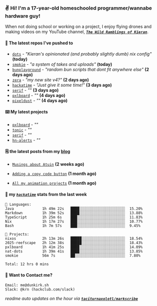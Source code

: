 ### ✌️ Hi! I'm a 17-year-old homeschooled programmer/wannabe hardware guy!

When not doing school or working on a project, I enjoy flying drones and making videos on my YouTube channel, [**_`The Wild Ramblings of Kieran`_**](https://youtube.com/@kieran.rambles).

#### 👷 The latest repos I've pushed to

- [`dots`](https://github.com/taciturnaxolotl/dots) - _"Kieran's opinionated (and probably slightly dumb) nix config"_ **(today)**
- [`smokie`](https://github.com/taciturnaxolotl/smokie) - _"a system of takes and uploads"_ **(today)**
- [`bunplayground`](https://github.com/taciturnaxolotl/bunplayground) - _"random bun scripts that dont fit anywhere else"_ **(2 days ago)**
- [`zera`](https://github.com/taciturnaxolotl/zera) - _"my new site v4?"_ **(2 days ago)**
- [`hackatime`](https://github.com/hackclub/hackatime) - _"Just give it some time!"_ **(3 days ago)**
- [`serif`](https://github.com/taciturnaxolotl/serif) - _""_ **(3 days ago)**
- [`pxlboard`](https://github.com/taciturnaxolotl/pxlboard) - _""_ **(4 days ago)**
- [`pixeldust`](https://github.com/hackclub/pixeldust) - _""_ **(4 days ago)**

#### ⌨️ My latest projects

- [`pxlboard`](https://github.com/taciturnaxolotl/pxlboard) - _""_
- [`tonic`](https://github.com/taciturnaxolotl/tonic) - _""_
- [`serif`](https://github.com/taciturnaxolotl/serif) - _""_
- [`hn-alerts`](https://github.com/taciturnaxolotl/hn-alerts) - _""_

#### 🗒️ the latest posts from my [blog](https://dunkirk.sh)

- [`Musings about Atuin`](https://dunkirk.sh/blog/atuin/) **(2 weeks ago)**

- [`Adding a copy code button`](https://dunkirk.sh/blog/adding-a-copy-button/) **(1 month ago)**

- [`All my animation projects`](https://dunkirk.sh/blog/my-animations/) **(1 month ago)**



#### 📡 my [_`hackatime`_](https://waka.hackclub.com) stats from the last week

```text
💾 Languages:
Java             1h 49m 22s   ████░░░░░░░░░░░░░░░░░░░░░  15.20%
Markdown         1h 39m 52s   ████░░░░░░░░░░░░░░░░░░░░░  13.88%
TypeScript       1h 25m 6s    ███░░░░░░░░░░░░░░░░░░░░░░  11.83%
Nix              1h 17m 27s   ███░░░░░░░░░░░░░░░░░░░░░░  10.77%
Bash             1h 7m 57s    ███░░░░░░░░░░░░░░░░░░░░░░  9.45%

💼 Projects:
nixos            2h 13m 26s   █████░░░░░░░░░░░░░░░░░░░░  18.54%
2025-reefscape   2h 12m 38s   █████░░░░░░░░░░░░░░░░░░░░  18.43%
pxlboard         1h 41m 25s   ████░░░░░░░░░░░░░░░░░░░░░  14.09%
nat-dots         1h 39m 41s   ████░░░░░░░░░░░░░░░░░░░░░  13.85%
smokie           56m 7s       ██░░░░░░░░░░░░░░░░░░░░░░░  7.80%

Total: 12 hrs 0 mins
```

#### 📮 Want to Contact me?

```text
Email: me@dunkirk.sh
Slack: @krn (hackclub.com/slack)
```

_readme auto updates on the hour via [**`taciturnaxolotl/markscribe`**](https://github.com/taciturnaxolotl/markscribe)_

